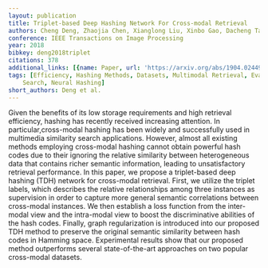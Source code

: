 ```yaml
---
layout: publication
title: Triplet-based Deep Hashing Network For Cross-modal Retrieval
authors: Cheng Deng, Zhaojia Chen, Xianglong Liu, Xinbo Gao, Dacheng Tao
conference: IEEE Transactions on Image Processing
year: 2018
bibkey: deng2018triplet
citations: 378
additional_links: [{name: Paper, url: 'https://arxiv.org/abs/1904.02449'}]
tags: [Efficiency, Hashing Methods, Datasets, Multimodal Retrieval, Evaluation, Similarity
    Search, Neural Hashing]
short_authors: Deng et al.
---
```

Given the benefits of its low storage requirements and high retrieval
efficiency, hashing has recently received increasing attention. In
particular,cross-modal hashing has been widely and successfully used in
multimedia similarity search applications. However, almost all existing methods
employing cross-modal hashing cannot obtain powerful hash codes due to their
ignoring the relative similarity between heterogeneous data that contains
richer semantic information, leading to unsatisfactory retrieval performance.
In this paper, we propose a triplet-based deep hashing (TDH) network for
cross-modal retrieval. First, we utilize the triplet labels, which describes
the relative relationships among three instances as supervision in order to
capture more general semantic correlations between cross-modal instances. We
then establish a loss function from the inter-modal view and the intra-modal
view to boost the discriminative abilities of the hash codes. Finally, graph
regularization is introduced into our proposed TDH method to preserve the
original semantic similarity between hash codes in Hamming space. Experimental
results show that our proposed method outperforms several state-of-the-art
approaches on two popular cross-modal datasets.